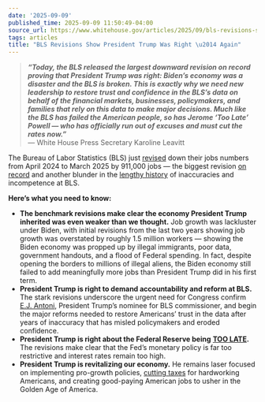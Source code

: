 ```yaml
---
date: '2025-09-09'
published_time: 2025-09-09 11:50:49-04:00
source_url: https://www.whitehouse.gov/articles/2025/09/bls-revisions-show-president-trump-was-right-again/
tags: articles
title: "BLS Revisions Show President Trump Was Right \u2014 Again"
---
```

 
> ***“Today, the BLS released the largest downward revision on record
> proving that President Trump was right: Biden’s economy was a disaster
> and the BLS is broken. This is exactly why we need new leadership to
> restore trust and confidence in the BLS’s data on behalf of the
> financial markets, businesses, policymakers, and families that rely on
> this data to make major decisions. Much like the BLS has failed the
> American people, so has Jerome ‘Too Late’ Powell — who has officially
> run out of excuses and must cut the rates now.”***  
> — White House Press Secretary Karoline Leavitt

The Bureau of Labor Statistics (BLS) just
[revised](https://www.cnbc.com/2025/09/09/jobs-report-revisions-september-2025-.html)
down their jobs numbers from April 2024 to March 2025 by 911,000 jobs —
the biggest revision [on
record](https://www.washingtonpost.com/business/2025/09/09/us-jobs-economy/)
and another blunder in the [lengthy
history](https://www.whitehouse.gov/articles/2025/08/bls-has-lengthy-history-of-inaccuracies-incompetence/)
of inaccuracies and incompetence at BLS.

**Here’s what you need to know:**

-   **The benchmark revisions make clear the economy President Trump
    inherited was even weaker than we thought.** Job growth was
    lackluster under Biden, with initial revisions from the last two
    years showing job growth was overstated by roughly 1.5 million
    workers — showing the Biden economy was propped up by illegal
    immigrants, poor data, government handouts, and a flood of Federal
    spending. In fact, despite opening the borders to millions of
    illegal aliens, the Biden economy still failed to add meaningfully
    more jobs than President Trump did in his first term.
-   **President Trump is right to demand accountability and reform at
    BLS.** The stark revisions underscore the urgent need for Congress
    confirm [E.J.
    Antoni](https://www.wsj.com/opinion/e-j-antoni-is-the-right-man-for-bls-politics-policy-a8851da1?gaa_at=eafs&gaa_n=ASWzDAiuoEoSZxSFSH1ad78jDPWRbQHcPerUrlTAiWnvkhsOw49k17asPnYHn3AJ0_M%3D&gaa_ts=68c03d6e&gaa_sig=wg_jKIbG-SJUOS8A8An4aI_cEJcVkJZxtXA-5tbQzjf1MJOM7YBwMTugMQXHOKC80d3qzQ-qegGQTva4ZcUcug%3D%3D),
    President Trump’s nominee for BLS commissioner, and begin the major
    reforms needed to restore Americans’ trust in the data after years
    of inaccuracy that has misled policymakers and eroded confidence.
-   **President Trump is right about the Federal Reserve being** [**TOO
    LATE**](https://x.com/RapidResponse47/status/1952704804020539737)**.**
    The revisions make clear that the Fed’s monetary policy is far too
    restrictive and interest rates remain too high.
-   **President Trump is revitalizing our economy.** He remains laser
    focused on implementing pro-growth policies, [cutting
    taxes](https://www.whitehouse.gov/articles/2025/08/americans-in-all-50-states-will-see-a-tax-cut-with-the-one-big-beautiful-bill/)
    for hardworking Americans, and creating good-paying American jobs to
    usher in the Golden Age of America.
